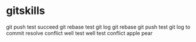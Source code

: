 # gitskills
git push test succeed
git rebase test
git log
git rebase
git push test
git log to commit
resolve conflict well
test well
test conflict
apple pear

